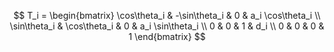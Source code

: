 $$
T_i =
\begin{bmatrix}
\cos\theta_i & -\sin\theta_i & 0 & a_i \cos\theta_i \\
\sin\theta_i & \cos\theta_i & 0 & a_i \sin\theta_i \\
0 & 0 & 1 & d_i \\
0 & 0 & 0 & 1
\end{bmatrix}
$$